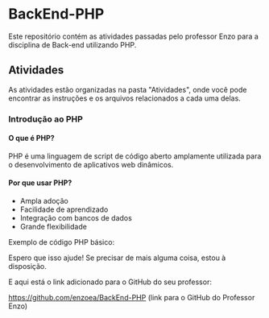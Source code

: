 # BackEnd-PHP

Este repositório contém as atividades passadas pelo professor Enzo para a disciplina de Back-end utilizando PHP.

## Atividades
As atividades estão organizadas na pasta "Atividades", onde você pode encontrar as instruções e os arquivos relacionados a cada uma delas.

### Introdução ao PHP

#### O que é PHP?
PHP é uma linguagem de script de código aberto amplamente utilizada para o desenvolvimento de aplicativos web dinâmicos.

#### Por que usar PHP?

- Ampla adoção
- Facilidade de aprendizado
- Integração com bancos de dados
- Grande flexibilidade

Exemplo de código PHP básico:

Espero que isso ajude! Se precisar de mais alguma coisa, estou à disposição.

E aqui está o link adicionado para o GitHub do seu professor:

https://github.com/enzoea/BackEnd-PHP (link para o GitHub do Professor Enzo)
